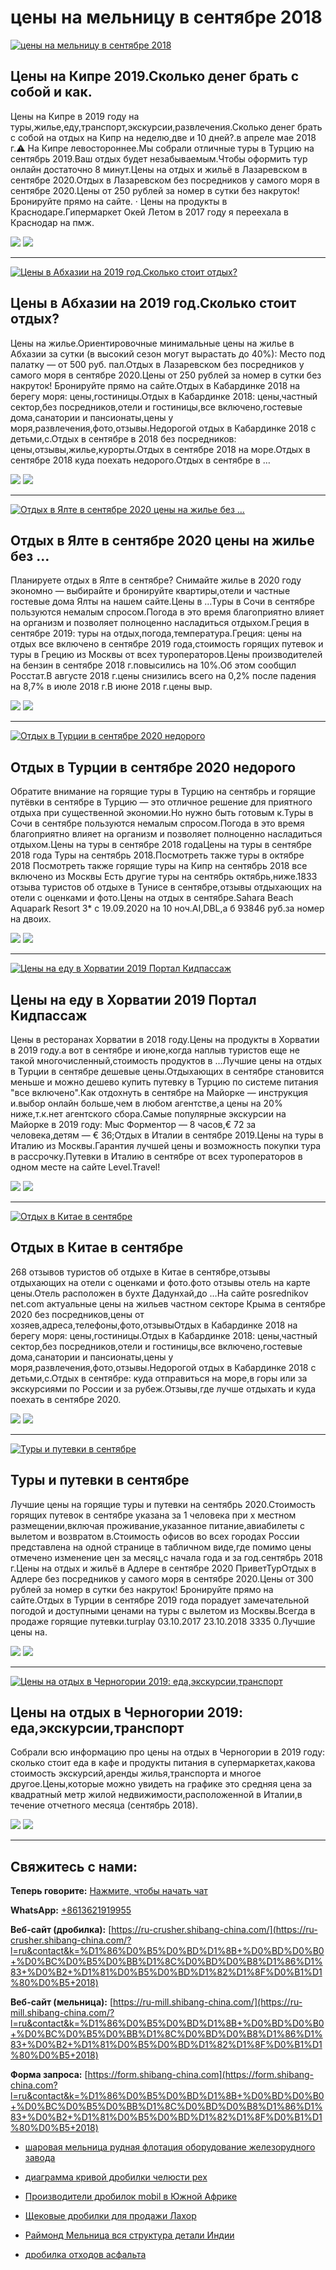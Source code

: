 # цены на мельницу в сентябре 2018

<a href="https://swt.shibang-china.com/?l=ru&img&k=%D1%86%D0%B5%D0%BD%D1%8B+%D0%BD%D0%B0+%D0%BC%D0%B5%D0%BB%D1%8C%D0%BD%D0%B8%D1%86%D1%83+%D0%B2+%D1%81%D0%B5%D0%BD%D1%82%D1%8F%D0%B1%D1%80%D0%B5+2018" target="_blank">![цены на мельницу в сентябре 2018](http://static.shibang-china.com/all-800x300/1207.jpg)</a>

## Цены на Кипре 2019.Сколько денег брать с собой и как.
Цены на Кипре в 2019 году на туры,жилье,еду,транспорт,экскурсии,развлечения.Сколько денег брать с собой на отдых на Кипр на неделю,две и 10 дней?.в апреле мае 2018 г.⚠ На Кипре левостороннее.Мы собрали отличные туры в Турцию на сентябрь 2019.Ваш отдых будет незабываемым.Чтобы оформить тур онлайн достаточно 8 минут.Цены на отдых и жильё в Лазаревском в сентябре 2020.Отдых в Лазаревском без посредников у самого моря в сентябре 2020.Цены от 250 рублей за номер в сутки без накруток! Бронируйте прямо на сайте.&nbsp;&#0183;&#32;Цены на продукты в Краснодаре.Гипермаркет Окей Летом в 2017 году я переехала в Краснодар на пмж.


<a href="https://whatsapp.shibangsoft.com/WhatsApp.php" target="_blank" title="WhatsApp">![](http://static.shibang-china.com/icon/whatsapp.png)</a> <a href="https://swt.shibang-china.com/?l=ru&icon&k=%D1%86%D0%B5%D0%BD%D1%8B+%D0%BD%D0%B0+%D0%BC%D0%B5%D0%BB%D1%8C%D0%BD%D0%B8%D1%86%D1%83+%D0%B2+%D1%81%D0%B5%D0%BD%D1%82%D1%8F%D0%B1%D1%80%D0%B5+2018" target="_blank">![](http://static.shibang-china.com/icon/chat-ru.png)</a>

---

<a href="https://swt.shibang-china.com/?l=ru&img&k=%D1%86%D0%B5%D0%BD%D1%8B+%D0%BD%D0%B0+%D0%BC%D0%B5%D0%BB%D1%8C%D0%BD%D0%B8%D1%86%D1%83+%D0%B2+%D1%81%D0%B5%D0%BD%D1%82%D1%8F%D0%B1%D1%80%D0%B5+2018" target="_blank">![Цены в Абхазии на 2019 год.Сколько стоит отдых?](http://static.shibang-china.com/all-800x300/1071.jpg)</a>

## Цены в Абхазии на 2019 год.Сколько стоит отдых?
Цены на жилье.Ориентировочные минимальные цены на жилье в Абхазии за сутки (в высокий сезон могут вырастать до 40%): Место под палатку — от 500 руб. пал.Отдых в Лазаревском без посредников у самого моря в сентябре 2020.Цены от 250 рублей за номер в сутки без накруток! Бронируйте прямо на сайте.Отдых в Кабардинке 2018 на берегу моря: цены,гостиницы.Отдых в Кабардинке 2018: цены,частный сектор,без посредников,отели и гостиницы,все включено,гостевые дома,санатории и пансионаты,цены у моря,развлечения,фото,отзывы.Недорогой отдых в Кабардинке 2018 с детьми,с.Отдых в сентябре в 2018 без посредников: цены,отзывы,жилье,курорты.Отдых в сентябре 2018 на море.Отдых в сентябре 2018 куда поехать недорого.Отдых в сентябре в …


<a href="https://whatsapp.shibangsoft.com/WhatsApp.php" target="_blank" title="WhatsApp">![](http://static.shibang-china.com/icon/whatsapp.png)</a> <a href="https://swt.shibang-china.com/?l=ru&icon&k=%D1%86%D0%B5%D0%BD%D1%8B+%D0%BD%D0%B0+%D0%BC%D0%B5%D0%BB%D1%8C%D0%BD%D0%B8%D1%86%D1%83+%D0%B2+%D1%81%D0%B5%D0%BD%D1%82%D1%8F%D0%B1%D1%80%D0%B5+2018" target="_blank">![](http://static.shibang-china.com/icon/chat-ru.png)</a>

---

<a href="https://swt.shibang-china.com/?l=ru&img&k=%D1%86%D0%B5%D0%BD%D1%8B+%D0%BD%D0%B0+%D0%BC%D0%B5%D0%BB%D1%8C%D0%BD%D0%B8%D1%86%D1%83+%D0%B2+%D1%81%D0%B5%D0%BD%D1%82%D1%8F%D0%B1%D1%80%D0%B5+2018" target="_blank">![Отдых в Ялте в сентябре 2020 цены на жилье без …](http://static.shibang-china.com/all-800x300/667.jpg)</a>

## Отдых в Ялте в сентябре 2020 цены на жилье без …
Планируете отдых в Ялте в сентябре? Снимайте жилье в 2020 году экономно — выбирайте и бронируйте квартиры,отели и частные гостевые дома Ялты на нашем сайте.Цены в …Туры в Сочи в сентябре пользуются немалым спросом.Погода в это время благоприятно влияет на организм и позволяет полноценно насладиться отдыхом.Греция в сентябре 2019: туры на отдых,погода,температура.Греция: цены на отдых все включено в сентябре 2019 года,стоимость горящих путевок и туры в Грецию из Москвы от всех туроператоров.Цены производителей на бензин в сентябре 2018 г.повысились на 10%.Об этом сообщил Росстат.В августе 2018 г.цены снизились всего на 0,2% после падения на 8,7% в июле 2018 г.В июне 2018 г.цены выр.


<a href="https://whatsapp.shibangsoft.com/WhatsApp.php" target="_blank" title="WhatsApp">![](http://static.shibang-china.com/icon/whatsapp.png)</a> <a href="https://swt.shibang-china.com/?l=ru&icon&k=%D1%86%D0%B5%D0%BD%D1%8B+%D0%BD%D0%B0+%D0%BC%D0%B5%D0%BB%D1%8C%D0%BD%D0%B8%D1%86%D1%83+%D0%B2+%D1%81%D0%B5%D0%BD%D1%82%D1%8F%D0%B1%D1%80%D0%B5+2018" target="_blank">![](http://static.shibang-china.com/icon/chat-ru.png)</a>

---

<a href="https://swt.shibang-china.com/?l=ru&img&k=%D1%86%D0%B5%D0%BD%D1%8B+%D0%BD%D0%B0+%D0%BC%D0%B5%D0%BB%D1%8C%D0%BD%D0%B8%D1%86%D1%83+%D0%B2+%D1%81%D0%B5%D0%BD%D1%82%D1%8F%D0%B1%D1%80%D0%B5+2018" target="_blank">![Отдых в Турции в сентябре 2020 недорого](http://static.shibang-china.com/all-800x300/15.jpg)</a>

## Отдых в Турции в сентябре 2020 недорого
Обратите внимание на горящие туры в Турцию на сентябрь и горящие путёвки в сентябре в Турцию — это отличное решение для приятного отдыха при существенной экономии.Но нужно быть готовым к.Туры в Сочи в сентябре пользуются немалым спросом.Погода в это время благоприятно влияет на организм и позволяет полноценно насладиться отдыхом.Цены на туры в сентябре 2018 годаЦены на туры в сентябре 2018 года Туры на сентябрь 2018.Посмотреть также туры в октябре 2018 Посмотреть также горящие туры на Кипр на сентябрь 2018 все включено из Москвы Есть другие туры на сентябрь октябрь,ниже.1833 отзыва туристов об отдыхе в Тунисе в сентябре,отзывы отдыхающих на отели с оценками и фото.Цены на отдых в сентябре.Sahara Beach Aquapark Resort 3* c 19.09.2020 на 10 ноч.AI,DBL,а б 93846 руб.за номер на двоих.


<a href="https://whatsapp.shibangsoft.com/WhatsApp.php" target="_blank" title="WhatsApp">![](http://static.shibang-china.com/icon/whatsapp.png)</a> <a href="https://swt.shibang-china.com/?l=ru&icon&k=%D1%86%D0%B5%D0%BD%D1%8B+%D0%BD%D0%B0+%D0%BC%D0%B5%D0%BB%D1%8C%D0%BD%D0%B8%D1%86%D1%83+%D0%B2+%D1%81%D0%B5%D0%BD%D1%82%D1%8F%D0%B1%D1%80%D0%B5+2018" target="_blank">![](http://static.shibang-china.com/icon/chat-ru.png)</a>

---

<a href="https://swt.shibang-china.com/?l=ru&img&k=%D1%86%D0%B5%D0%BD%D1%8B+%D0%BD%D0%B0+%D0%BC%D0%B5%D0%BB%D1%8C%D0%BD%D0%B8%D1%86%D1%83+%D0%B2+%D1%81%D0%B5%D0%BD%D1%82%D1%8F%D0%B1%D1%80%D0%B5+2018" target="_blank">![Цены на еду в Хорватии 2019 Портал Кидпассаж](http://static.shibang-china.com/all-800x300/1123.jpg)</a>

## Цены на еду в Хорватии 2019 Портал Кидпассаж
Цены в ресторанах Хорватии в 2018 году.Цены на продукты в Хорватии в 2019 году.а вот в сентябре и июне,когда наплыв туристов еще не такой многочисленный,стоимость продуктов в …Лучшие цены на отдых в Турции в сентябре дешевые цены.Отдыхающих в сентябре становится меньше и можно дешево купить путевку в Турцию по системе питания &quot;все включено&quot;.Как отдохнуть в сентябре на Майорке — инструкция и.выбор онлайн больше,чем в любом агентстве,а цены на 20% ниже,т.к.нет агентского сбора.Самые популярные экскурсии на Майорке в 2019 году: Мыс Форментор — 8 часов,€ 72 за человека,детям — € 36;Отдых в Италии в сентябре 2019.Цены на туры в Италию из Москвы.Гарантия лучшей цены и возможность покупки тура в рассрочку.Путевки в Италию в сентябре от всех туроператоров в одном месте на сайте Level.Travel!


<a href="https://whatsapp.shibangsoft.com/WhatsApp.php" target="_blank" title="WhatsApp">![](http://static.shibang-china.com/icon/whatsapp.png)</a> <a href="https://swt.shibang-china.com/?l=ru&icon&k=%D1%86%D0%B5%D0%BD%D1%8B+%D0%BD%D0%B0+%D0%BC%D0%B5%D0%BB%D1%8C%D0%BD%D0%B8%D1%86%D1%83+%D0%B2+%D1%81%D0%B5%D0%BD%D1%82%D1%8F%D0%B1%D1%80%D0%B5+2018" target="_blank">![](http://static.shibang-china.com/icon/chat-ru.png)</a>

---

<a href="https://swt.shibang-china.com/?l=ru&img&k=%D1%86%D0%B5%D0%BD%D1%8B+%D0%BD%D0%B0+%D0%BC%D0%B5%D0%BB%D1%8C%D0%BD%D0%B8%D1%86%D1%83+%D0%B2+%D1%81%D0%B5%D0%BD%D1%82%D1%8F%D0%B1%D1%80%D0%B5+2018" target="_blank">![Отдых в Китае в сентябре](http://static.shibang-china.com/all-800x300/1067.jpg)</a>

## Отдых в Китае в сентябре
268 отзывов туристов об отдыхе в Китае в сентябре,отзывы отдыхающих на отели с оценками и фото.фото отзывы отель на карте цены.Отель расположен в бухте Дадунхай,до …На сайте posrednikov net.com актуальные цены на жильев частном секторе Крыма в сентябре 2020 без посредников,цены от хозяев,адреса,телефоны,фото,отзывыОтдых в Кабардинке 2018 на берегу моря: цены,гостиницы.Отдых в Кабардинке 2018: цены,частный сектор,без посредников,отели и гостиницы,все включено,гостевые дома,санатории и пансионаты,цены у моря,развлечения,фото,отзывы.Недорогой отдых в Кабардинке 2018 с детьми,с.Отдых в сентябре: куда отправиться на море,в горы или за экскурсиями по России и за рубеж.Отзывы,где лучше отдыхать и куда поехать в сентябре 2020.


<a href="https://whatsapp.shibangsoft.com/WhatsApp.php" target="_blank" title="WhatsApp">![](http://static.shibang-china.com/icon/whatsapp.png)</a> <a href="https://swt.shibang-china.com/?l=ru&icon&k=%D1%86%D0%B5%D0%BD%D1%8B+%D0%BD%D0%B0+%D0%BC%D0%B5%D0%BB%D1%8C%D0%BD%D0%B8%D1%86%D1%83+%D0%B2+%D1%81%D0%B5%D0%BD%D1%82%D1%8F%D0%B1%D1%80%D0%B5+2018" target="_blank">![](http://static.shibang-china.com/icon/chat-ru.png)</a>

---

<a href="https://swt.shibang-china.com/?l=ru&img&k=%D1%86%D0%B5%D0%BD%D1%8B+%D0%BD%D0%B0+%D0%BC%D0%B5%D0%BB%D1%8C%D0%BD%D0%B8%D1%86%D1%83+%D0%B2+%D1%81%D0%B5%D0%BD%D1%82%D1%8F%D0%B1%D1%80%D0%B5+2018" target="_blank">![Туры и путевки в сентябре](http://static.shibang-china.com/all-800x300/1292.jpg)</a>

## Туры и путевки в сентябре
Лучшие цены на горящие туры и путевки на сентябрь 2020.Стоимость горящих путевок в сентябре указана за 1 человека при х местном размещении,включая проживание,указанное питание,авиабилеты с вылетом и возвратом в.Стоимость офисов во всех городах России представлена на одной странице в табличном виде,где помимо цены отмечено изменение цен за месяц,с начала года и за год.сентябрь 2018 г.Цены на отдых и жильё в Адлере в сентябре 2020 ПриветТурОтдых в Адлере без посредников у самого моря в сентябре 2020.Цены от 300 рублей за номер в сутки без накруток! Бронируйте прямо на сайте.Отдых в Турции в сентябре 2019 года порадует замечательной погодой и доступными ценами на туры с вылетом из Москвы.Всегда в продаже горящие путевки.turplay 03.10.2017 23.10.2018 3335 0.Лучшие цены на.


<a href="https://whatsapp.shibangsoft.com/WhatsApp.php" target="_blank" title="WhatsApp">![](http://static.shibang-china.com/icon/whatsapp.png)</a> <a href="https://swt.shibang-china.com/?l=ru&icon&k=%D1%86%D0%B5%D0%BD%D1%8B+%D0%BD%D0%B0+%D0%BC%D0%B5%D0%BB%D1%8C%D0%BD%D0%B8%D1%86%D1%83+%D0%B2+%D1%81%D0%B5%D0%BD%D1%82%D1%8F%D0%B1%D1%80%D0%B5+2018" target="_blank">![](http://static.shibang-china.com/icon/chat-ru.png)</a>

---

<a href="https://swt.shibang-china.com/?l=ru&img&k=%D1%86%D0%B5%D0%BD%D1%8B+%D0%BD%D0%B0+%D0%BC%D0%B5%D0%BB%D1%8C%D0%BD%D0%B8%D1%86%D1%83+%D0%B2+%D1%81%D0%B5%D0%BD%D1%82%D1%8F%D0%B1%D1%80%D0%B5+2018" target="_blank">![Цены на отдых в Черногории 2019: еда,экскурсии,транспорт](http://static.shibang-china.com/all-800x300/1406.jpg)</a>

## Цены на отдых в Черногории 2019: еда,экскурсии,транспорт
Собрали всю информацию про цены на отдых в Черногории в 2019 году: сколько стоит еда в кафе и продукты питания в супермаркетах,какова стоимость экскурсий,аренды жилья,транспорта и многое другое.Цены,которые можно увидеть на графике это средняя цена за квадратный метр жилой недвижимости,расположенной в Италии,в течение отчетного месяца (сентябрь 2018).

<a href="https://whatsapp.shibangsoft.com/WhatsApp.php" target="_blank" title="WhatsApp">![](http://static.shibang-china.com/icon/whatsapp.png)</a> <a href="https://swt.shibang-china.com/?l=ru&icon&k=%D1%86%D0%B5%D0%BD%D1%8B+%D0%BD%D0%B0+%D0%BC%D0%B5%D0%BB%D1%8C%D0%BD%D0%B8%D1%86%D1%83+%D0%B2+%D1%81%D0%B5%D0%BD%D1%82%D1%8F%D0%B1%D1%80%D0%B5+2018" target="_blank">![](http://static.shibang-china.com/icon/chat-ru.png)</a>

---
## Свяжитесь с нами:

**Теперь говорите:** [Нажмите, чтобы начать чат](https://swt.shibang-china.com?l=ru&contact&k=%D1%86%D0%B5%D0%BD%D1%8B+%D0%BD%D0%B0+%D0%BC%D0%B5%D0%BB%D1%8C%D0%BD%D0%B8%D1%86%D1%83+%D0%B2+%D1%81%D0%B5%D0%BD%D1%82%D1%8F%D0%B1%D1%80%D0%B5+2018)

**WhatsApp:**  [+8613621919955](https://whatsapp.shibangsoft.com/WhatsApp.php)

**Веб-сайт (дробилка):** [https://ru-crusher.shibang-china.com/](https://ru-crusher.shibang-china.com/?l=ru&contact&k=%D1%86%D0%B5%D0%BD%D1%8B+%D0%BD%D0%B0+%D0%BC%D0%B5%D0%BB%D1%8C%D0%BD%D0%B8%D1%86%D1%83+%D0%B2+%D1%81%D0%B5%D0%BD%D1%82%D1%8F%D0%B1%D1%80%D0%B5+2018)

**Веб-сайт (мельница):** [https://ru-mill.shibang-china.com/](https://ru-mill.shibang-china.com/?l=ru&contact&k=%D1%86%D0%B5%D0%BD%D1%8B+%D0%BD%D0%B0+%D0%BC%D0%B5%D0%BB%D1%8C%D0%BD%D0%B8%D1%86%D1%83+%D0%B2+%D1%81%D0%B5%D0%BD%D1%82%D1%8F%D0%B1%D1%80%D0%B5+2018)

**Форма запроса:** [https://form.shibang-china.com](https://form.shibang-china.com?l=ru&contact&k=%D1%86%D0%B5%D0%BD%D1%8B+%D0%BD%D0%B0+%D0%BC%D0%B5%D0%BB%D1%8C%D0%BD%D0%B8%D1%86%D1%83+%D0%B2+%D1%81%D0%B5%D0%BD%D1%82%D1%8F%D0%B1%D1%80%D0%B5+2018)

* [шаровая мельница рудная флотация оборудование железорудного завода](../135/%D1%88%D0%B0%D1%80%D0%BE%D0%B2%D0%B0%D1%8F%20%D0%BC%D0%B5%D0%BB%D1%8C%D0%BD%D0%B8%D1%86%D0%B0%20%D1%80%D1%83%D0%B4%D0%BD%D0%B0%D1%8F%20%D1%84%D0%BB%D0%BE%D1%82%D0%B0%D1%86%D0%B8%D1%8F%20%D0%BE%D0%B1%D0%BE%D1%80%D1%83%D0%B4%D0%BE%D0%B2%D0%B0%D0%BD%D0%B8%D0%B5%20%D0%B6%D0%B5%D0%BB%D0%B5%D0%B7%D0%BE%D1%80%D1%83%D0%B4%D0%BD%D0%BE%D0%B3%D0%BE%20%D0%B7%D0%B0%D0%B2%D0%BE%D0%B4%D0%B0.md)

* [диаграмма кривой дробилки челюсти pex](../135/%D0%B4%D0%B8%D0%B0%D0%B3%D1%80%D0%B0%D0%BC%D0%BC%D0%B0%20%D0%BA%D1%80%D0%B8%D0%B2%D0%BE%D0%B9%20%D0%B4%D1%80%D0%BE%D0%B1%D0%B8%D0%BB%D0%BA%D0%B8%20%D1%87%D0%B5%D0%BB%D1%8E%D1%81%D1%82%D0%B8%20pex.md)

* [Производители дробилок mobil в Южной Африке](../132/%D0%9F%D1%80%D0%BE%D0%B8%D0%B7%D0%B2%D0%BE%D0%B4%D0%B8%D1%82%D0%B5%D0%BB%D0%B8%20%D0%B4%D1%80%D0%BE%D0%B1%D0%B8%D0%BB%D0%BE%D0%BA%20mobil%20%D0%B2%20%D0%AE%D0%B6%D0%BD%D0%BE%D0%B9%20%D0%90%D1%84%D1%80%D0%B8%D0%BA%D0%B5.md)

* [Щековые дробилки для продажи Лахор](../132/%D0%A9%D0%B5%D0%BA%D0%BE%D0%B2%D1%8B%D0%B5%20%D0%B4%D1%80%D0%BE%D0%B1%D0%B8%D0%BB%D0%BA%D0%B8%20%D0%B4%D0%BB%D1%8F%20%D0%BF%D1%80%D0%BE%D0%B4%D0%B0%D0%B6%D0%B8%20%D0%9B%D0%B0%D1%85%D0%BE%D1%80.md)

* [Раймонд Мельница вся структура детали Индии](../133/%D0%A0%D0%B0%D0%B9%D0%BC%D0%BE%D0%BD%D0%B4%20%D0%9C%D0%B5%D0%BB%D1%8C%D0%BD%D0%B8%D1%86%D0%B0%20%D0%B2%D1%81%D1%8F%20%D1%81%D1%82%D1%80%D1%83%D0%BA%D1%82%D1%83%D1%80%D0%B0%20%D0%B4%D0%B5%D1%82%D0%B0%D0%BB%D0%B8%20%D0%98%D0%BD%D0%B4%D0%B8%D0%B8.md)

* [дробилка отходов асфальта](../133/%D0%B4%D1%80%D0%BE%D0%B1%D0%B8%D0%BB%D0%BA%D0%B0%20%D0%BE%D1%82%D1%85%D0%BE%D0%B4%D0%BE%D0%B2%20%D0%B0%D1%81%D1%84%D0%B0%D0%BB%D1%8C%D1%82%D0%B0.md)